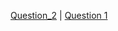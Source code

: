 [Question_2](https://github.com/Mahendra687/Bioinformatics-Assignment/blob/main/Question_2.ipynb) | [Question 1]()
